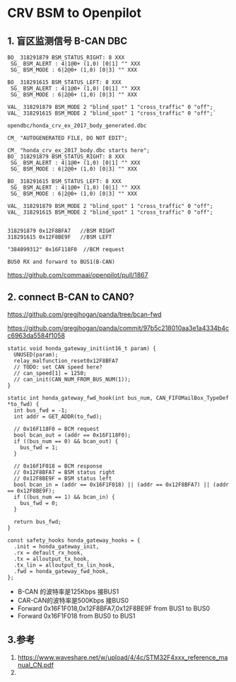 # CRV BSM to Openpilot



## 1. 盲区监测信号 B-CAN DBC

```
BO_ 318291879 BSM_STATUS_RIGHT: 8 XXX
 SG_ BSM_ALERT : 4|1@0+ (1,0) [0|1] "" XXX
 SG_ BSM_MODE : 6|2@0+ (1,0) [0|3] "" XXX

BO_ 318291615 BSM_STATUS_LEFT: 8 XXX
 SG_ BSM_ALERT : 4|1@0+ (1,0) [0|1] "" XXX
 SG_ BSM_MODE : 6|2@0+ (1,0) [0|3] "" XXX

VAL_ 318291879 BSM_MODE 2 "blind_spot" 1 "cross_traffic" 0 "off";
VAL_ 318291615 BSM_MODE 2 "blind_spot" 1 "cross_traffic" 0 "off";`
```



```
opendbc/honda_crv_ex_2017_body_generated.dbc

CM_ "AUTOGENERATED FILE, DO NOT EDIT";

CM_ "honda_crv_ex_2017_body.dbc starts here";
BO_ 318291879 BSM_STATUS_RIGHT: 8 XXX
 SG_ BSM_ALERT : 4|1@0+ (1,0) [0|1] "" XXX
 SG_ BSM_MODE : 6|2@0+ (1,0) [0|3] "" XXX

BO_ 318291615 BSM_STATUS_LEFT: 8 XXX
 SG_ BSM_ALERT : 4|1@0+ (1,0) [0|1] "" XXX
 SG_ BSM_MODE : 6|2@0+ (1,0) [0|3] "" XXX

VAL_ 318291879 BSM_MODE 2 "blind_spot" 1 "cross_traffic" 0 "off";
VAL_ 318291615 BSM_MODE 2 "blind_spot" 1 "cross_traffic" 0 "off";


318291879 0x12F8BFA7   //BSM RIGHT
318291615 0x12F8BE9F   //BSM LEFT

"384899312" 0x16F118F0  //BCM request

BUS0 RX and forward to BUS1(B-CAN)
```

https://github.com/commaai/openpilot/pull/1867



## 2. connect B-CAN to CAN0?

https://github.com/gregjhogan/panda/tree/bcan-fwd

https://github.com/gregjhogan/panda/commit/97b5c218010aa3e1a4334b4cc6963da5584f1058

```
static void honda_gateway_init(int16_t param) {
  UNUSED(param);
  relay_malfunction_reset0x12F8BFA7
  // TODO: set CAN speed here?
  // can_speed[1] = 1250;
  // can_init(CAN_NUM_FROM_BUS_NUM(1));
}

static int honda_gateway_fwd_hook(int bus_num, CAN_FIFOMailBox_TypeDef *to_fwd) {
  int bus_fwd = -1;
  int addr = GET_ADDR(to_fwd);

  // 0x16F118F0 = BCM request
  bool bcan_out = (addr == 0x16F118F0);
  if ((bus_num == 0) && bcan_out) {
    bus_fwd = 1;
  }

  // 0x16F1F018 = BCM response
  // 0x12F8BFA7 = BSM status right
  // 0x12F8BE9F = BSM status left
  bool bcan_in = (addr == 0x16F1F018) || (addr == 0x12F8BFA7) || (addr == 0x12F8BE9F);
  if ((bus_num == 1) && bcan_in) {
    bus_fwd = 0;
  }

  return bus_fwd;
}

const safety_hooks honda_gateway_hooks = {
  .init = honda_gateway_init,
  .rx = default_rx_hook,
  .tx = alloutput_tx_hook,
  .tx_lin = alloutput_tx_lin_hook,
  .fwd = honda_gateway_fwd_hook,
};
```

- B-CAN 的波特率是125Kbps    接BUS1
- CAR-CAN的波特率是500Kbps 接BUS0
- Forward  0x16F1F018,0x12F8BFA7,0x12F8BE9F from BUS1 to BUS0
- Forward  0x16F1F018 from BUS0 to BUS1

## 3.参考
1. https://www.waveshare.net/w/upload/4/4c/STM32F4xxx_reference_manual_CN.pdf
2. 